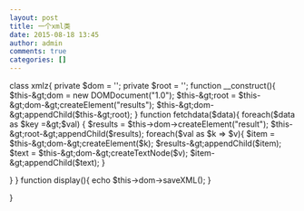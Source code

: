```yaml
---
layout: post
title: 一个xml类
date: 2015-08-18 13:45
author: admin
comments: true
categories: []
---
```

class xmlz{
private $dom = '';
private $root = '';
function __construct(){
$this-&gt;dom = new DOMDocument("1.0");
$this-&gt;root = $this-&gt;dom-&gt;createElement("results");
$this-&gt;dom-&gt;appendChild($this-&gt;root);
}
function fetchdata($data){
foreach($data as $key =&gt;$val)
{
$results = $this-&gt;dom-&gt;createElement("result");
$this-&gt;root-&gt;appendChild($results);
foreach($val as $k =&gt; $v){
$item = $this-&gt;dom-&gt;createElement($k);
$results-&gt;appendChild($item);
$text = $this-&gt;dom-&gt;createTextNode($v);
$item-&gt;appendChild($text);
}

}
}
function display(){
echo $this-&gt;dom-&gt;saveXML();
}

}
